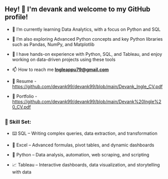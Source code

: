 
## Hey! 👋 I'm devank and welcome to my GitHub profile!

- 🔭 I’m currently learning Data Analytics, with a focus on Python and SQL
- 🌱 I’m also exploring Advanced Python concepts and key Python libraries such as Pandas, NumPy, and Matplotlib
- 💬 I have hands-on experience with Python, SQL, and Tableau, and enjoy working on data-driven projects using these tools

- 📫 How to reach me **Ingleappu79@gmail.com**
  
- 💼 Resume - https://github.com/devank99/devank99/blob/main/Devank_Ingle_CV.pdf
- 📝 Portfolio - https://github.com/devank99/devank99/blob/main/Devank%20Ingle%20_CV.pdf


##

### 🧮 Skill Set:  
- ⌨️ SQL – Writing complex queries, data extraction, and transformation
  
- 🔢 Excel – Advanced formulas, pivot tables, and dynamic dashboards
  
- 🐍 Python – Data analysis, automation, web scraping, and scripting
  
- 📈 Tableau – Interactive dashboards, data visualization, and storytelling with data
